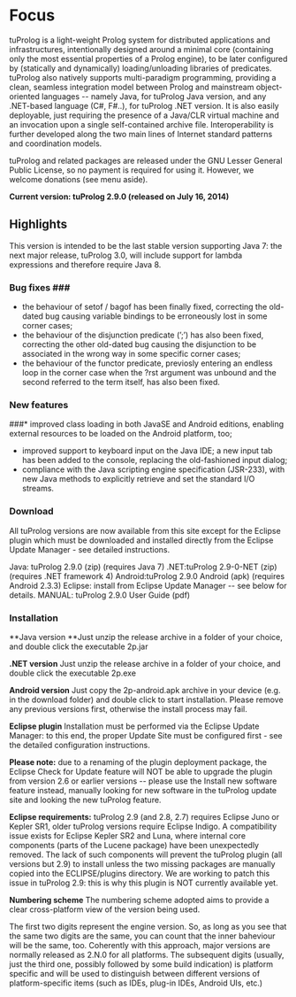 # **Focus** #

tuProlog is a light-weight Prolog system for distributed applications and infrastructures, intentionally designed around a minimal core (containing only the most essential properties of a Prolog engine), to be later configured by (statically and dynamically) loading/unloading libraries of predicates. tuProlog also natively supports multi-paradigm programming, providing a clean, seamless integration model between Prolog and mainstream object-oriented languages -- namely Java, for tuProlog Java version, and any .NET-based language (C#, F#..), for tuProlog .NET version. It is also easily deployable, just requiring the presence of a Java/CLR virtual machine and an invocation upon a single self-contained archive file. Interoperability is further developed along the two main lines of Internet standard patterns and coordination models.

tuProlog and related packages are released under the GNU Lesser General Public License, so no payment is required for using it. However, we welcome donations (see menu aside).

**Current version: tuProlog 2.9.0 (released on July 16, 2014)**

## **Highlights** ##

This version is intended to be the last stable version supporting Java 7: the next major release, tuProlog 3.0, will include support for lambda expressions and therefore require Java 8.

### **Bug fixes ###**
* the behaviour of setof / bagof has been finally fixed, correcting the old-dated bug causing variable bindings to be erroneously lost in some corner cases;
* the behaviour of the disjunction predicate (’;’) has also been fixed, correcting the other old-dated bug causing the disjunction to be associated in the wrong way in some specific corner cases;
* the behaviour of the functor predicate, previosly entering an endless loop in the corner case when the ?rst argument was unbound and the second referred to the term itself, has also been fixed.

### **New features**
 ###* improved class loading in both JavaSE and Android editions, enabling external resources to be loaded on the Android platform, too;
* improved support to keyboard input on the Java IDE; a new input tab has been added to the console, replacing the old-fashioned input dialog;
* compliance with the Java scripting engine specification (JSR-233), with new Java methods to explicitly retrieve and set the standard I/O streams.

### **Download** ###
All tuProlog versions are now available from this site
except for the Eclipse plugin which must be downloaded and installed directly from the Eclipse Update Manager - see detailed instructions.

Java: tuProlog 2.9.0 (zip) (requires Java 7)
.NET:tuProlog 2.9-0-NET (zip) (requires .NET framework 4)
Android:tuProlog 2.9.0 Android (apk) (requires Android 2.3.3)
Eclipse:  install from Eclipse Update Manager -- see below for details.
MANUAL: tuProlog 2.9.0 User Guide (pdf)

### **Installation** ###

**Java version
**Just unzip the release archive in a folder of your choice, and double click the executable 2p.jar

**.NET version**
Just unzip the release archive in a folder of your choice, and double click the executable 2p.exe

**Android version**
Just copy the 2p-android.apk archive in your device (e.g. in the download folder) and double click to start installation. Please remove any previous versions first, otherwise the install process may fail.

**Eclipse plugin**
Installation must be performed via the Eclipse Update Manager: to this end, the proper Update Site must be configured first - see the detailed configuration instructions.

**Please note:** due to a renaming of the plugin deployment package, the Eclipse Check for Update feature will NOT be able to upgrade the plugin from version 2.6 or earlier versions -- please use the Install new software feature instead, manually looking for new software in the tuProlog update site and looking the new tuProlog feature.

**Eclipse requirements:** tuProlog 2.9 (and 2.8, 2.7) requires Eclipse Juno or Kepler SR1, older tuProlog versions require Eclipse Indigo. A compatibility issue exists for Eclipse Kepler SR2 and Luna, where internal core components (parts of the Lucene package) have been unexpectedly removed. The lack of such components will prevent the tuProlog plugin (all versions but 2.9) to install unless the two missing packages are manually copied into the ECLIPSE/plugins directory. We are working to patch this issue in tuProlog 2.9: this is why this plugin is NOT currently available yet.

**Numbering scheme**
The numbering scheme adopted aims to provide a clear cross-platform view of the version being used.

The first two digits represent the engine version. So, as long as you see that the same two digits are the same, you can count that the inner baheviour will be the same, too.
Coherently with this approach, major versions are normally released as 2.N.0 for all platforms.
The subsequent digits (usually, just the third one, possibly followed by some build indication) is platform specific and will be used to distinguish between different versions of platform-specific items (such as IDEs, plug-in IDEs, Android UIs, etc.)